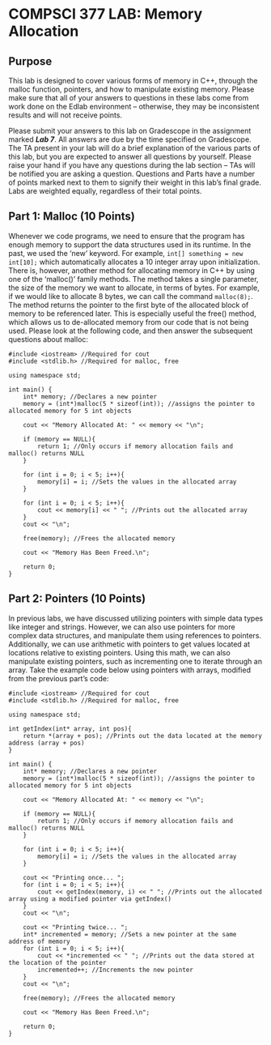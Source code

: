 # COMPSCI 377 LAB: Memory Allocation

## Purpose

This lab is designed to cover various forms of memory in C++, through the malloc function, pointers, and how to manipulate existing memory. Please make sure that all of your answers to questions in these labs come from work done on the Edlab environment – otherwise, they may be inconsistent results and will not receive points.

Please submit your answers to this lab on Gradescope in the assignment marked ***Lab 7***. All answers are due by the time specified on Gradescope. The TA present in your lab will do a brief explanation of the various parts of this lab, but you are expected to answer all questions by yourself. Please raise your hand if you have any questions during the lab section – TAs will be notified you are asking a question. Questions and Parts have a number of points marked next to them to signify their weight in this lab’s final grade. Labs are weighted equally, regardless of their total points.

## Part 1: Malloc (10 Points)

Whenever we code programs, we need to ensure that the program has enough memory to support the data structures used in its runtime. In the past, we used the ‘new’ keyword. For example, `int[] something = new int[10];` which automatically allocates a 10 integer array upon initialization. There is, however, another method for allocating memory in C++ by using one of the ‘malloc()’ family methods. The method takes a single parameter, the size of the memory we want to allocate, in terms of bytes. For example, if we would like to allocate 8 bytes, we can call the command `malloc(8);`. The method returns the pointer to the first byte of the allocated block of memory to be referenced later. This is especially useful the free() method, which allows us to de-allocated memory from our code that is not being used. Please look at the following code, and then answer the subsequent questions about malloc:

```
#include <iostream> //Required for cout
#include <stdlib.h> //Required for malloc, free

using namespace std;

int main() {
	int* memory; //Declares a new pointer
	memory = (int*)malloc(5 * sizeof(int)); //assigns the pointer to allocated memory for 5 int objects

	cout << "Memory Allocated At: " << memory << "\n";
	
	if (memory == NULL){
		return 1; //Only occurs if memory allocation fails and malloc() returns NULL
	}

	for (int i = 0; i < 5; i++){
		memory[i] = i; //Sets the values in the allocated array
	}

	for (int i = 0; i < 5; i++){
		cout << memory[i] << " "; //Prints out the allocated array
	}
	cout << "\n";

	free(memory); //Frees the allocated memory

	cout << "Memory Has Been Freed.\n";

	return 0;
}
```

## Part 2: Pointers (10 Points)
In previous labs, we have discussed utilizing pointers with simple data types like integer and strings. However, we can also use pointers for more complex data structures, and manipulate them using references to pointers. Additionally, we can use arithmetic with pointers to get values located at locations relative to existing pointers. Using this math, we can also manipulate existing pointers, such as incrementing one to iterate through an array. Take the example code below using pointers with arrays, modified from the previous part’s code:

```
#include <iostream> //Required for cout
#include <stdlib.h> //Required for malloc, free

using namespace std;

int getIndex(int* array, int pos){
	return *(array + pos); //Prints out the data located at the memory address (array + pos)
}

int main() {
	int* memory; //Declares a new pointer
	memory = (int*)malloc(5 * sizeof(int)); //assigns the pointer to allocated memory for 5 int objects

	cout << "Memory Allocated At: " << memory << "\n";
	
	if (memory == NULL){
		return 1; //Only occurs if memory allocation fails and malloc() returns NULL
	}

	for (int i = 0; i < 5; i++){
		memory[i] = i; //Sets the values in the allocated array
	}

	cout << "Printing once... ";
	for (int i = 0; i < 5; i++){
		cout << getIndex(memory, i) << " "; //Prints out the allocated array using a modified pointer via getIndex()
	}
	cout << "\n";

	cout << "Printing twice... ";
	int* incremented = memory; //Sets a new pointer at the same address of memory
	for (int i = 0; i < 5; i++){
		cout << *incremented << " "; //Prints out the data stored at the location of the pointer
		incremented++; //Increments the new pointer
	}
	cout << "\n";

	free(memory); //Frees the allocated memory

	cout << "Memory Has Been Freed.\n";

	return 0;
}
```
